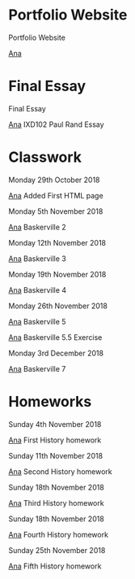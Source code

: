  # Portfolio Website

Portfolio Website

[Ana](https://anastasiaeo.github.io/websitesemester2/example2.html) 



# Final Essay

Final Essay

[Ana](https://anastasiaeo.github.io/john.baskerville/paulrand.html) IXD102 Paul Rand Essay

# Classwork


Monday 29th October 2018

[Ana](https://anastasiaeo.github.io/john.baskerville/baskerville.html) Added First HTML page

Monday 5th November 2018
 
[Ana](https://anastasiaeo.github.io/john.baskerville/baskerville2.html) Baskerville 2 

Monday 12th November 2018

[Ana](https://anastasiaeo.github.io/john.baskerville/baskerville3.html) Baskerville 3

Monday 19th November 2018

[Ana](https://anastasiaeo.github.io/john.baskerville/baskerville4.html) Baskerville 4

Monday 26th November 2018

[Ana](https://anastasiaeo.github.io/john.baskerville/baskerville5.html) Baskerville 5

[Ana](https://anastasiaeo.github.io/john.baskerville/baskerville6.html) Baskerville 5.5 Exercise 

Monday 3rd December 2018

[Ana](https://anastasiaeo.github.io/john.baskerville/baskerville7.html) Baskerville 7

# Homeworks

Sunday 4th November 2018

[Ana](https://anastasiaeo.github.io/john.baskerville/historyhomework1.html) First History homework
 
Sunday 11th November 2018

[Ana](https://anastasiaeo.github.io/john.baskerville/historyhomework2.html) Second History homework

Sunday 18th November 2018

[Ana](https://anastasiaeo.github.io/john.baskerville/historyhomework3.html) Third History homework

Sunday 18th November 2018

[Ana](https://anastasiaeo.github.io/john.baskerville/historyhomework4.html) Fourth History homework

Sunday 25th November 2018

[Ana](https://anastasiaeo.github.io/john.baskerville/historyhomework5.html) Fifth History homework